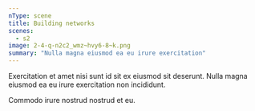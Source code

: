 ```yaml
---
nType: scene
title: Building networks
scenes:
  - s2
image: 2-4-q-n2c2_wmz~hvy6-8~k.png
summary: "Nulla magna eiusmod ea eu irure exercitation"
---
```

Exercitation et amet nisi sunt id sit ex eiusmod sit deserunt.
Nulla magna eiusmod ea eu irure exercitation non incididunt.

Commodo irure nostrud nostrud et eu.